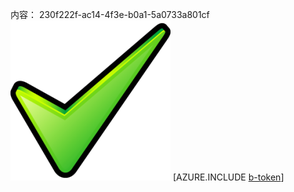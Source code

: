 内容： 230f222f-ac14-4f3e-b0a1-5a0733a801cf![图像](b28ec9bf-16df-4985-8b2a-f27903ccd5ea.png)
[AZURE.INCLUDE [b-token](f121b5fe-7c00-42d7-a45b-ee9c9495b3ef.md)]
